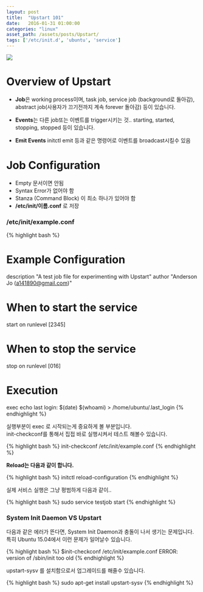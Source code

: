 ```yaml
---
layout: post
title:  "Upstart 101"
date:   2016-01-31 01:00:00
categories: "linux"
asset_path: /assets/posts/Upstart/
tags: ['/etc/init.d', 'ubuntu', 'service']
---
```


<img src="{{ page.asset_path }}upstart-logo.png" class="img-responsive img-rounded">

# Overview of Upstart

* **Job**은 working process이며, task job, service job (background로 돌아감),<br>
abstract job(사용자가 끄기전까지 계속 forever 돌아감) 등이 있습니다.

* **Events**는 다른 job또는 이벤트를 trigger시키는 것.. starting, started, stopping, stopped 등이 있습니다.

* **Emit Events** initctl emit <event> 등과 같은 명령어로 이벤트를 broadcast시킬수 있음


# Job Configuration

* Empty 문서이면 안됨
* Syntax Error가 없어야 함
* Stanza (Command Block) 이 최소 하나가 있어야 함
* **/etc/init/이름.conf** 로 저장

### /etc/init/example.conf

{% highlight bash %}
# Example Configuration

description  "A test job file for experimenting with Upstart"
author "Anderson Jo (a141890@gmail.com)"

# When to start the service
start on runlevel [2345]

# When to stop the service
stop on runlevel [016]

# Execution
exec echo last login: $(date) $(whoami) > /home/ubuntu/.last_login
{% endhighlight %}

실행부분이 exec 로 시작되는게 중요하게 볼 부분입니다.<br>
init-checkconf를 통해서 집접 바로 실행시켜서 테스트 해볼수 있습니다.

{% highlight bash %}
init-checkconf /etc/init/example.conf
{% endhighlight %}


**Reload는 다음과 같이 합니다.**

{% highlight bash %}
initctl reload-configuration
{% endhighlight %}

실제 서비스 실행은 그냥 평범하게 다음과 같이..

{% highlight bash %}
sudo service testjob start
{% endhighlight %}


### System Init Daemon VS Upstart

다음과 같은 에러가 뜬다면, System Init Daemon과 충돌이 나서 생기는 문제입니다.<br>
특히 Ubuntu 15.04에서 이런 문제가 일어날수 있습니다.

{% highlight bash %}
$init-checkconf /etc/init/example.conf
ERROR: version of /sbin/init too old
{% endhighlight %}

upstart-sysv 를 설치함으로서 업그레이드를 해줄수 있습니다.

{% highlight bash %}
sudo apt-get install upstart-sysv
{% endhighlight %}








